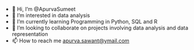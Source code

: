 - 👋 Hi, I’m @ApurvaSumeet
- 👀 I’m interested in data analysis
- 🌱 I’m currently learning Programming in Python, SQL and R
- 💞️ I’m looking to collaborate on projects involving data analysis and data representation
- 📫 How to reach me apurva.sawant@ymail.com

<!---
ApurvaSumeet/ApurvaSumeet is a ✨ special ✨ repository because its `README.md` (this file) appears on your GitHub profile.
You can click the Preview link to take a look at your changes.
--->
